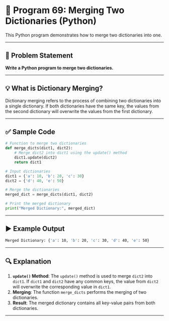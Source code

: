 
# 📝 Program 69: Merging Two Dictionaries (Python)

This Python program demonstrates how to merge two dictionaries into one.

---

## 📌 Problem Statement

**Write a Python program to merge two dictionaries.**

---

## 💡 What is Dictionary Merging?

Dictionary merging refers to the process of combining two dictionaries into a single dictionary. If both dictionaries have the same key, the values from the second dictionary will overwrite the values from the first dictionary.

---

## ✅ Sample Code

```python
# Function to merge two dictionaries
def merge_dicts(dict1, dict2):
    # Merge dict2 into dict1 using the update() method
    dict1.update(dict2)
    return dict1

# Input dictionaries
dict1 = {'a': 10, 'b': 20, 'c': 30}
dict2 = {'d': 40, 'e': 50}

# Merge the dictionaries
merged_dict = merge_dicts(dict1, dict2)

# Print the merged dictionary
print("Merged Dictionary:", merged_dict)
```

---

## ▶️ Example Output

```bash
Merged Dictionary: {'a': 10, 'b': 20, 'c': 30, 'd': 40, 'e': 50}
```

---

## 🔍 Explanation

1. **`update()` Method**: The `update()` method is used to merge `dict2` into `dict1`. If `dict1` and `dict2` have any common keys, the value from `dict2` will overwrite the corresponding value in `dict1`.
2. **Merging**: The function `merge_dicts` performs the merging of two dictionaries.
3. **Result**: The merged dictionary contains all key-value pairs from both dictionaries.

---
